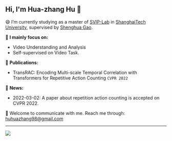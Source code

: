 ## Hi, I'm **Hua-zhang Hu** 👋

😄 I’m currently studying as a master of [SVIP-Lab](https://svip-lab.github.io/team.html) in [ShanghaiTech University](https://www.shanghaitech.edu.cn/), supervised by [Shenghua Gao](https://scholar.google.com/citations?hl=zh-CN&user=fe-1v0MAAAAJ).  

🔭 **I mainly focus on:**
 * Video Understanding and Analysis
 * Self-supervised on Video Task.   

👯 **Publications:**
 * TransRAC: Encoding Multi-scale Temporal Correlation with Transformers for Repetitive Action Counting `CVPR 2022`

🌱 **News:**
- 2022-03-02: A paper about repetition action counting is accepted on CVPR 2022.

 💬 Welcome to communicate with me. Reach me through: huhuazhang98@gmail.com  
 
 ----
 
<!--
**957001934/957001934** is a ✨ _special_ ✨ repository because its `README.md` (this file) appears on your GitHub profile.
Here are some ideas to get you started:

-  Pronouns: ...
- ⚡ Fun fact: ...
-->
![](https://github-readme-stats.vercel.app/api?username=957001934)
